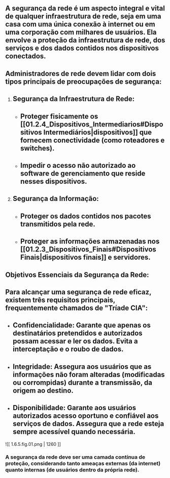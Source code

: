 ## A **segurança da rede** é um aspecto integral e vital de qualquer infraestrutura de rede, seja em uma casa com uma única conexão à internet ou em uma corporação com milhares de usuários. Ela envolve a proteção da infraestrutura de rede, dos serviços e dos dados contidos nos dispositivos conectados.

## Administradores de rede devem lidar com dois tipos principais de preocupações de segurança:
1.  ## **Segurança da Infraestrutura de Rede:**
    * ## Proteger fisicamente os [[01.2.4_Dispositivos_Intermediarios#Dispositivos Intermediários\|dispositivos]] que fornecem conectividade (como roteadores e switches).
    * ## Impedir o acesso não autorizado ao software de gerenciamento que reside nesses dispositivos.
2.  ## **Segurança da Informação:**
    * ## Proteger os dados contidos nos pacotes transmitidos pela rede.
    * ## Proteger as informações armazenadas nos [[01.2.3_Dispositivos_Finais#Dispositivos Finais\|dispositivos finais]] e servidores.
## Objetivos Essenciais da Segurança da Rede:

## Para alcançar uma segurança de rede eficaz, existem três requisitos principais, frequentemente chamados de "Tríade CIA":
* ## **Confidencialidade:** Garante que apenas os destinatários pretendidos e autorizados possam acessar e ler os dados. Evita a interceptação e o roubo de dados.
* ## **Integridade:** Assegura aos usuários que as informações não foram alteradas (modificadas ou corrompidas) durante a transmissão, da origem ao destino.
* ## **Disponibilidade:** Garante aos usuários autorizados acesso oportuno e confiável aos serviços de dados. Assegura que a rede esteja sempre acessível quando necessária.

![[ 1.6.5.fig.01.png | 1260 ]]
### A segurança da rede deve ser uma camada contínua de proteção, considerando tanto ameaças externas (da internet) quanto internas (de usuários dentro da própria rede).
